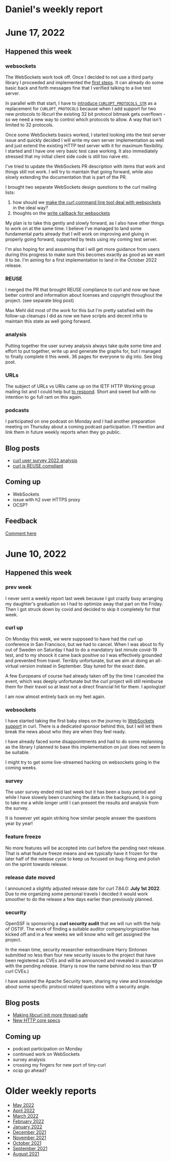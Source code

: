 # Daniel's weekly report

# June 17, 2022

## Happened this week

### websockets

The WebSockets work took off. Once I decided to not use a third party library
I proceeded and implemented the [first
steps](https://github.com/curl/curl/pull/8995). It can already do some basic
back and forth messages fine that I verified talking to a live test server.

In parallel with that start, I have to [introduce
`CURLOPT_PROTOCOLS_STR`](https://github.com/curl/curl/pull/8992) as a
replacement for `CURLOPT_PROTOCOLS` because when I add support for two new
protocols to libcurl the existing 32 bit protocol bitmask gets overflown - so
we need a new way to control which protocols to allow. A way that isn't
limited to 32 protocols.

Once some WebSockets basics worked, I started looking into the test server
issue and quickly decided I will write my own server implementation as well
and just extend the existing HTTP test server with it for maximum
flexibility. I started and I have one very basic test case working. It also
immediately stressed that my initial client side code is still too naive etc.

I've tried to update the WebSockets PR description with items that work and
things still not work. I will try to maintain that going forward, while also
slowly extending the documentation that is part of the PR.

I brought two separate WebSockets design questions to the curl mailing lists:

1. how should we [make the curl command line tool deal with websockets](https://curl.se/mail/archive-2022-06/0008.html) in the ideal way?
2. thoughts on the [write callback for websockets](https://curl.se/mail/lib-2022-06/0049.html)

My plan is to take this gently and slowly forward, as I also have other things
to work on at the same time. I believe I've managed to land some fundamental
parts already that I will work on improving and gluing in properly going
forward, supported by tests using my coming test server.

I'm also hoping for and assuming that I will get more guidance from users
during this progress to make sure this becomes exactly as good as we want it
to be. I'm aiming for a first implementation to land in the October 2022
release.

### REUSE

I merged the PR that brought REUSE compliance to curl and now we have better
control and information about licenses and copyright throughout the
project. (see separate blog post)

Max Mehl did most of the work for this but I'm pretty satisfied with the
follow-up cleanups I did as now we have scripts and decent infra to maintain
this state as well going forward.

### analysis

Putting together the user survey analysis always take quite some time and
effort to put together, write up and generate the graphs for, but I managed to
finally complete it this week. 36 pages for everyone to dig into. See blog
post.

### URLs

The subject of URLs vs URIs came up on the IETF HTTP Working group mailing
list and I could help but [to
respond](https://lists.w3.org/Archives/Public/ietf-http-wg/2022AprJun/0169.html). Short and sweet but with no intention to go full rant on this again.

### podcasts

I participated on one podcast on Monday and I had another preparation meeting
on Thursday about a coming podcast participation. I'll mention and link them
in future weekly reports when they go public.

## Blog posts

- [curl user survey 2022 analysis](https://daniel.haxx.se/blog/2022/06/16/curl-user-survey-2022-analysis/)
- [curl is REUSE compliant](https://daniel.haxx.se/blog/2022/06/17/curl-is-reuse-compliant/)

## Coming up

- WebSockets
- issue with h2 over HTTPS proxy
- OCSP?

## Feedback

[Comment here](https://github.com/bagder/log/discussions)


# June 10, 2022

## Happened this week

### prev week

I never sent a weekly report last week because I got crazily busy arranging my
daughter's graduation so I had to optimize away that part on the Friday. Then
I got struck down by covid and decided to skip it completely for that week.

### curl up

On Monday this week, we were supposed to have had the curl up conference in
San Francisco, but we had to cancel. When I was about to fly out of Sweden on
Saturday I had to do a mandatory last minute covid-19 test, and to my shoock
it came back positive so I was effectively grounded and prevented from travel.
Terribly unfortunate, but we aim at doing an all-virtual version instead in
September. Stay tuned for the exact date.

A few Europeans of course had already taken off by the time I canceled the
event, which was deeply unfortunate but the curl project will still reimburse
them for their travel so at least not a direct financial hit for them. I
apologize!

I am now almost entirely back on my feet again.

### websockets

I have started taking the first baby steps on the journey to [WebSockets
support](https://github.com/curl/curl/wiki/WebSockets) in curl. There is a
dedicated sponsor behind this, but I will let them break the news about who
they are when they feel ready.

I have already faced some disappointments and had to do some replanning as the
library I planned to base this implementation on just does not seem to be
suitable.

I might try to get some live-streamed hacking on websockets going in the
coming weeks.

### survey

The user survey ended mid last week but it has been a busy period and while I
have slowely been crunching the data in the background, it is going to take me
a while longer until I can present the results and analysis from the survey.

It is however yet again striking how similar people answer the questions year
by year!

### feature freeze

No more features will be accepted into curl before the pending next
release. That is what feature freeze means and we typically have it frozen for
the later half of the release cycle to keep us focused on bug-fixing and
polish on the sprint towards release.

### release date moved

I announced a slightly adjusted release date for curl 7.84.0: **July 1st
2022**. Due to me organizing some personal travels I decided it would work
smoother to do the release a few days earlier than previously planned.

### security

OpenSSF is sponsoring a **curl security audit** that we will run with the help
of OSTIF. The work of finding a suitable auditor company/orgnization has
kicked off and in a few weeks we will know who will get assigned the project.

In the mean time, security researcher extraordinaire Harry Sintonen submitted
no less than four new security issues to the project that have been registered
as CVEs and will be announced and revealed in assocation with the pending
release. (Harry is now the name behind no less than **17** curl CVEs.)

I have assisted the Apache Security team, sharing my view and knowledge about
some specific protocol related questions with a security angle.

## Blog posts

- [Making libcurl init more thread-safe](https://daniel.haxx.se/blog/2022/06/08/making-libcurl-init-more-thread-safe/)
- [New HTTP core specs](https://daniel.haxx.se/blog/2022/06/06/new-http-core-specs/)

## Coming up

- podcast participation on Monday
- continued work on WebSockets
- survey analysis
- crossing my fingers for new port of tiny-curl
- ocsp go ahead?

# Older weekly reports

- [May 2022](May-2022.md)
- [April 2022](April-2022.md)
- [March 2022](March-2022.md)
- [February 2022](February-2022.md)
- [January 2022](January-2022.md)
- [December 2021](December-2021.md)
- [November 2021](November-2021.md)
- [October 2021](October-2021.md)
- [September 2021](September-2021.md)
- [August 2021](August-2021.md)
